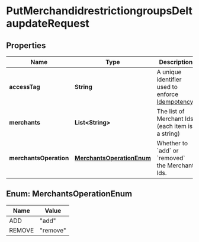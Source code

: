 

# PutMerchandidrestrictiongroupsDeltaupdateRequest


## Properties

| Name | Type | Description | Notes |
|------------ | ------------- | ------------- | -------------|
|**accessTag** | **String** | A unique identifier used to enforce [Idempotency](/guide/api-basics/idempotency.html).  |  [optional] |
|**merchants** | **List&lt;String&gt;** | The list of Merchant Ids (each item is a string) |  [optional] |
|**merchantsOperation** | [**MerchantsOperationEnum**](#MerchantsOperationEnum) | Whether to &#x60;add&#x60; or &#x60;removed&#x60; the Merchant Ids. |  [optional] |



## Enum: MerchantsOperationEnum

| Name | Value |
|---- | -----|
| ADD | &quot;add&quot; |
| REMOVE | &quot;remove&quot; |



